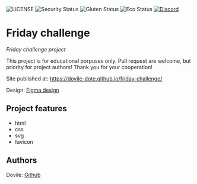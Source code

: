 ![LICENSE](https://img.shields.io/badge/license-MIT-blue.svg?style=flat-square)
![Security Status](https://img.shields.io/security-headers?label=Security&url=https%3A%2F%2Fgithub.com&style=flat-square)
![Gluten Status](https://img.shields.io/badge/Gluten-Free-green.svg)
![Eco Status](https://img.shields.io/badge/ECO-Friendly-green.svg)
[![Discord](https://discord.com/api/guilds/571393319201144843/widget.png)](https://discord.gg/dRwW4rw)

# Friday challenge

_Friday challenge project_

This project is for educational porpuses only. Pull request are welcome, but priority for project authors! Thank you for your cooperation!

Site published at: https://dovile-dote.github.io/friday-challenge/

Design: [Figma design](https://www.figma.com/file/uaVXnAQh9QxVsUD1RcQEbt/Friday-Challenge?node-id=607%3A721)

## Project features

-   html
-   css
-   svg
-   favicon

## Authors

Dovile: [Github](https://github.com/Dovile-dote)
